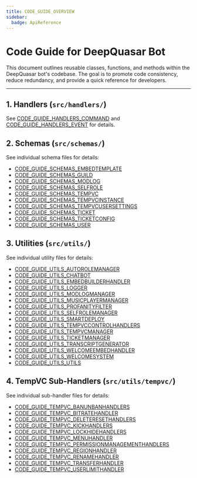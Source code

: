 ```yaml
---
title: CODE_GUIDE_OVERVIEW
sidebar:
  badge: ApiReference
---
```


# Code Guide for DeepQuasar Bot

This document outlines reusable classes, functions, and methods within the DeepQuasar bot's codebase. The goal is to promote code consistency, reduce redundancy, and provide a quick reference for developers.

---

## 1. Handlers (`src/handlers/`)
See [CODE_GUIDE_HANDLERS_COMMAND](api-reference/CODE_GUIDE_HANDLERS_COMMAND) and [CODE_GUIDE_HANDLERS_EVENT](api-reference/CODE_GUIDE_HANDLERS_EVENT) for details.

## 2. Schemas (`src/schemas/`)
See individual schema files for details:
- [CODE_GUIDE_SCHEMAS_EMBEDTEMPLATE](api-reference/CODE_GUIDE_SCHEMAS_EMBEDTEMPLATE)
- [CODE_GUIDE_SCHEMAS_GUILD](api-reference/CODE_GUIDE_SCHEMAS_GUILD)
- [CODE_GUIDE_SCHEMAS_MODLOG](api-reference/CODE_GUIDE_SCHEMAS_MODLOG)
- [CODE_GUIDE_SCHEMAS_SELFROLE](api-reference/CODE_GUIDE_SCHEMAS_SELFROLE)
- [CODE_GUIDE_SCHEMAS_TEMPVC](api-reference/CODE_GUIDE_SCHEMAS_TEMPVC)
- [CODE_GUIDE_SCHEMAS_TEMPVCINSTANCE](api-reference/CODE_GUIDE_SCHEMAS_TEMPVCINSTANCE)
- [CODE_GUIDE_SCHEMAS_TEMPVCUSERSETTINGS](api-reference/CODE_GUIDE_SCHEMAS_TEMPVCUSERSETTINGS)
- [CODE_GUIDE_SCHEMAS_TICKET](api-reference/CODE_GUIDE_SCHEMAS_TICKET)
- [CODE_GUIDE_SCHEMAS_TICKETCONFIG](api-reference/CODE_GUIDE_SCHEMAS_TICKETCONFIG)
- [CODE_GUIDE_SCHEMAS_USER](api-reference/CODE_GUIDE_SCHEMAS_USER)

## 3. Utilities (`src/utils/`)
See individual utility files for details:
- [CODE_GUIDE_UTILS_AUTOROLEMANAGER](api-reference/CODE_GUIDE_UTILS_AUTOROLEMANAGER)
- [CODE_GUIDE_UTILS_CHATBOT](api-reference/CODE_GUIDE_UTILS_CHATBOT)
- [CODE_GUIDE_UTILS_EMBEDBUILDERHANDLER](api-reference/CODE_GUIDE_UTILS_EMBEDBUILDERHANDLER)
- [CODE_GUIDE_UTILS_LOGGER](api-reference/CODE_GUIDE_UTILS_LOGGER)
- [CODE_GUIDE_UTILS_MODLOGMANAGER](api-reference/CODE_GUIDE_UTILS_MODLOGMANAGER)
- [CODE_GUIDE_UTILS_MUSICPLAYERMANAGER](api-reference/CODE_GUIDE_UTILS_MUSICPLAYERMANAGER)
- [CODE_GUIDE_UTILS_PROFANITYFILTER](api-reference/CODE_GUIDE_UTILS_PROFANITYFILTER)
- [CODE_GUIDE_UTILS_SELFROLEMANAGER](api-reference/CODE_GUIDE_UTILS_SELFROLEMANAGER)
- [CODE_GUIDE_UTILS_SMARTDEPLOY](api-reference/CODE_GUIDE_UTILS_SMARTDEPLOY)
- [CODE_GUIDE_UTILS_TEMPVCCONTROLHANDLERS](api-reference/CODE_GUIDE_UTILS_TEMPVCCONTROLHANDLERS)
- [CODE_GUIDE_UTILS_TEMPVCMANAGER](api-reference/CODE_GUIDE_UTILS_TEMPVCMANAGER)
- [CODE_GUIDE_UTILS_TICKETMANAGER](api-reference/CODE_GUIDE_UTILS_TICKETMANAGER)
- [CODE_GUIDE_UTILS_TRANSCRIPTGENERATOR](api-reference/CODE_GUIDE_UTILS_TRANSCRIPTGENERATOR)
- [CODE_GUIDE_UTILS_WELCOMEEMBEDHANDLER](api-reference/CODE_GUIDE_UTILS_WELCOMEEMBEDHANDLER)
- [CODE_GUIDE_UTILS_WELCOMESYSTEM](api-reference/CODE_GUIDE_UTILS_WELCOMESYSTEM)
- [CODE_GUIDE_UTILS_UTILS](api-reference/CODE_GUIDE_UTILS_UTILS)

## 4. TempVC Sub-Handlers (`src/utils/tempvc/`)
See individual sub-handler files for details:
- [CODE_GUIDE_TEMPVC_BANUNBANHANDLERS](api-reference/CODE_GUIDE_TEMPVC_BANUNBANHANDLERS)
- [CODE_GUIDE_TEMPVC_BITRATEHANDLER](api-reference/CODE_GUIDE_TEMPVC_BITRATEHANDLER)
- [CODE_GUIDE_TEMPVC_DELETERESETHANDLERS](api-reference/CODE_GUIDE_TEMPVC_DELETERESETHANDLERS)
- [CODE_GUIDE_TEMPVC_KICKHANDLERS](api-reference/CODE_GUIDE_TEMPVC_KICKHANDLERS)
- [CODE_GUIDE_TEMPVC_LOCKHIDEHANDLERS](api-reference/CODE_GUIDE_TEMPVC_LOCKHIDEHANDLERS)
- [CODE_GUIDE_TEMPVC_MENUHANDLER](api-reference/CODE_GUIDE_TEMPVC_MENUHANDLER)
- [CODE_GUIDE_TEMPVC_PERMISSIONMANAGEMENTHANDLERS](api-reference/CODE_GUIDE_TEMPVC_PERMISSIONMANAGEMENTHANDLERS)
- [CODE_GUIDE_TEMPVC_REGIONHANDLER](api-reference/CODE_GUIDE_TEMPVC_REGIONHANDLER)
- [CODE_GUIDE_TEMPVC_RENAMEHANDLER](api-reference/CODE_GUIDE_TEMPVC_RENAMEHANDLER)
- [CODE_GUIDE_TEMPVC_TRANSFERHANDLER](api-reference/CODE_GUIDE_TEMPVC_TRANSFERHANDLER)
- [CODE_GUIDE_TEMPVC_USERLIMITHANDLER](api-reference/CODE_GUIDE_TEMPVC_USERLIMITHANDLER)
